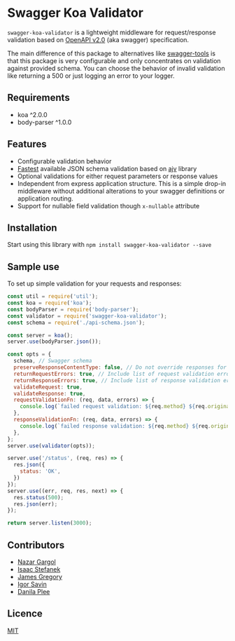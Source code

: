 Swagger Koa Validator
=========================


`swagger-koa-validator` is a lightweight middleware for request/response validation based on
[OpenAPI v2.0](http://swagger.io/specification/) (aka swagger) specification.

The main difference of this package to alternatives like
[swagger-tools](https://github.com/apigee-127/swagger-tools) is that this package is very
configurable and only concentrates on validation against provided schema. You can choose the
behavior of invalid validation like returning a 500 or just logging an error to your logger.

## Requirements
- koa ^2.0.0
- body-parser ^1.0.0

## Features
* Configurable validation behavior
* [Fastest](https://github.com/ebdrup/json-schema-benchmark) available JSON schema validation based on [ajv](https://github.com/epoberezkin/ajv) library
* Optional validations for either request parameters or response values
* Independent from express application structure. This is a simple drop-in middleware without additional
 alterations to your swagger definitions or application routing.
* Support for nullable field validation though `x-nullable` attribute

## Installation
Start using this library with `npm install swagger-koa-validator --save`

## Sample use
To set up simple validation for your requests and responses:
```javascript
const util = require('util');
const koa = require('koa');
const bodyParser = require('body-parser');
const validator = require('swagger-koa-validator');
const schema = require('./api-schema.json');

const server = koa();
server.use(bodyParser.json());

const opts = {
  schema, // Swagger schema
  preserveResponseContentType: false, // Do not override responses for validation errors to always be JSON, default is true
  returnRequestErrors: true, // Include list of request validation errors with response, default is false
  returnResponseErrors: true, // Include list of response validation errors with response, default is false
  validateRequest: true,
  validateResponse: true,
  requestValidationFn: (req, data, errors) => {
    console.log(`failed request validation: ${req.method} ${req.originalUrl}\n ${util.inspect(errors)}`)
  },
  responseValidationFn: (req, data, errors) => {
    console.log(`failed response validation: ${req.method} ${req.originalUrl}\n ${util.inspect(errors)}`)
  },
};
server.use(validator(opts));

server.use('/status', (req, res) => {
  res.json({
    status: 'OK',
  })
});
server.use((err, req, res, next) => {
  res.status(500);
  res.json(err);
});

return server.listen(3000);

```


## Contributors
- [Nazar Gargol](https://github.com/gargol)
- [Isaac Stefanek](https://github.com/iadknet)
- [James Gregory](https://github.com/jagregory)
- [Igor Savin](https://github.com/kibertoad)
- [Danila Plee](https://github.com/danilaplee)

## Licence
[MIT](https://github.com/gargol/swagger-koa-validator/blob/master/LICENSE)

